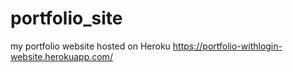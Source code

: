 # portfolio_site
my portfolio website hosted on Heroku
https://portfolio-withlogin-website.herokuapp.com/
